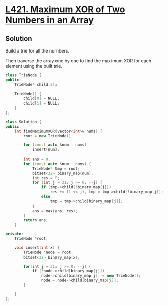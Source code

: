 # [L421. Maximum XOR of Two Numbers in an Array](https://leetcode.com/problems/maximum-xor-of-two-numbers-in-an-array/description/)


## Solution

Build a trie for all the numbers. 

Then traverse the array one by one to find the maximum XOR for each element using the built trie.

```cpp
class TrieNode {
public:
    TrieNode* child[2];
    
    TrieNode() {
        child[0] = NULL;
        child[1] = NULL;
    }
};

class Solution {
public:
    int findMaximumXOR(vector<int>& nums) {
        root = new TrieNode();

        for (const auto &num : nums) 
            insert(num);
        
        int ans = 0; 
        for (const auto &num : nums) {
            TrieNode* tmp = root; 
            bitset<32> binary_map(num);
            int res = 0; 
            for (int j = 31; j >= 0; --j) {
                if (tmp->child[!binary_map[j]])
                    res += (1 << j), tmp = tmp->child[!binary_map[j]];
                else
                    tmp = tmp->child[binary_map[j]];
            }
            ans = max(ans, res);
        }
        return ans;
    }

private: 
    TrieNode *root;

    void insert(int x) {
        TrieNode *node = root; 
        bitset<32> binary_map(x);

        for(int j = 31; j >= 0; --j) {
            if (!node->child[binary_map[j]])
                node->child[binary_map[j]] = new TrieNode();
                node = node->child[binary_map[j]];
        } 

    }
};
```